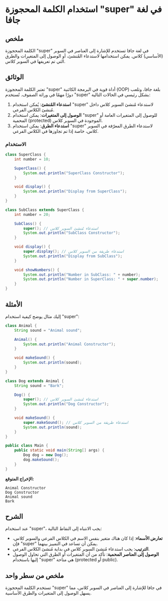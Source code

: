 <!--
Meta Description: # استخدام الكلمة المحجوزة "super" في لغة جافا ## ملخص الكلمة المحجوزة "super" في لغة جافا تستخدم للإشارة إلى العناصر في السوبر (الأساسي) كلاس. يمكن اس...
Meta Keywords: super, كلاس, السوبر, system, out
-->

# استخدام الكلمة المحجوزة "super" في لغة جافا

## ملخص
الكلمة المحجوزة "super" في لغة جافا تستخدم للإشارة إلى العناصر في السوبر (الأساسي) كلاس. يمكن استخدامها لاستدعاء المُنشئ، أو الوصول إلى المتغيرات والطرق التي تم تعريفها في السوبر كلاس.

## الوثائق
تعتبر الكلمة المحجوزة "super" أداة قوية في البرمجة الكائنية (OOP) بلغة جافا، وتلعب دورًا مهمًا في وراثة الصفوف. تُستخدم "super" بشكل رئيسي في الحالات التالية:

1. **استدعاء المُنشئ**: يُمكن استخدام "super" لاستدعاء مُنشئ السوبر كلاس داخل مُنشئ الكلاس الفرعي.
2. **الوصول إلى المتغيرات**: يمكن استخدام "super" للوصول إلى المتغيرات العامة أو المحمية (protected) الموجودة في السوبر كلاس.
3. **استدعاء الطرق**: يمكن استخدام "super" لاستدعاء الطرق المعرّفة في السوبر كلاس، خاصة إذا تم تجاوزها في الكلاس الفرعي.

### الاستخدام
```java
class SuperClass {
    int number = 10;

    SuperClass() {
        System.out.println("SuperClass Constructor");
    }

    void display() {
        System.out.println("Display from SuperClass");
    }
}

class SubClass extends SuperClass {
    int number = 20;

    SubClass() {
        super(); // استدعاء مُنشئ السوبر كلاس
        System.out.println("SubClass Constructor");
    }

    void display() {
        super.display(); // استدعاء طريقة من السوبر كلاس
        System.out.println("Display from SubClass");
    }

    void showNumbers() {
        System.out.println("Number in SubClass: " + number);
        System.out.println("Number in SuperClass: " + super.number);
    }
}
```

## الأمثلة
إليك مثال يوضح كيفية استخدام "super":

```java
class Animal {
    String sound = "Animal sound";

    Animal() {
        System.out.println("Animal Constructor");
    }

    void makeSound() {
        System.out.println(sound);
    }
}

class Dog extends Animal {
    String sound = "Bark";

    Dog() {
        super(); // استدعاء مُنشئ السوبر كلاس
        System.out.println("Dog Constructor");
    }

    void makeSound() {
        super.makeSound(); // استدعاء طريقة من السوبر كلاس
        System.out.println(sound);
    }
}

public class Main {
    public static void main(String[] args) {
        Dog dog = new Dog();
        dog.makeSound();
    }
}
```
**الإخراج المتوقع:**
```
Animal Constructor
Dog Constructor
Animal sound
Bark
```

## الشرح
عند استخدام "super"، يجب الانتباه إلى النقاط التالية:

- **تعارض الأسماء**: إذا كان هناك متغير بنفس الاسم في الكلاس الفرعي والسوبر كلاس، فإن "super" يمكن أن تساعد في التمييز بينهما.
- **الترتيب**: يجب استدعاء مُنشئ السوبر كلاس في بداية مُنشئ الكلاس الفرعي.
- **الوصول إلى العناصر المحمية**: تأكد من أن المتغيرات أو الطرق التي تحاول الوصول إليها باستخدام "super" هي متاحة (protected أو public).

## ملخص من سطر واحد
تستخدم الكلمة المحجوزة "super" في جافا للإشارة إلى العناصر في السوبر كلاس، مما يسهل الوصول إلى المتغيرات والطرق الأساسية.